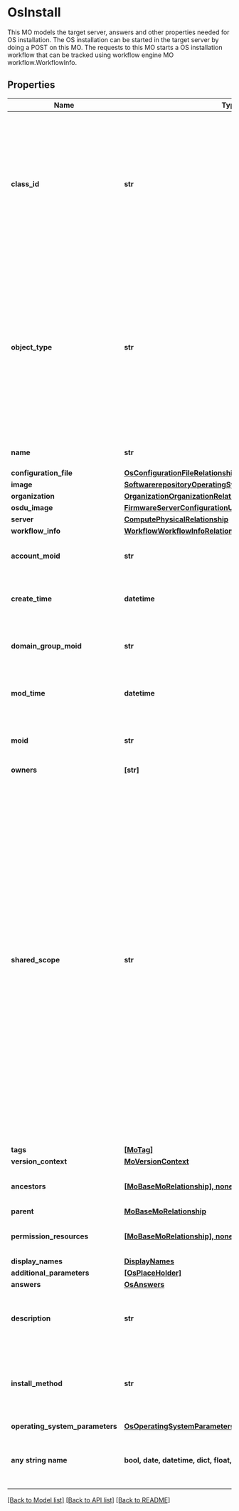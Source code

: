 # OsInstall

This MO models the target server, answers and other properties needed for OS installation. The OS installation can be started in the target server by doing a POST on this MO. The requests to this MO starts a OS installation workflow that can be tracked using workflow engine MO workflow.WorkflowInfo.
## Properties
Name | Type | Description | Notes
------------ | ------------- | ------------- | -------------
**class_id** | **str** | The concrete type of this complex type. Its value must be the same as the &#39;objectType&#39; property. The OpenAPI document references this property as a discriminator value. | [readonly] 
**object_type** | **str** | The fully-qualified type of this managed object, i.e. the class name. This property is optional. The ObjectType is implied from the URL path. If specified, the value of objectType must match the class name specified in the URL path. | [readonly] 
**name** | **str** | The name of the OS install configuration. | [optional] 
**configuration_file** | [**OsConfigurationFileRelationship**](OsConfigurationFileRelationship.md) |  | [optional] 
**image** | [**SoftwarerepositoryOperatingSystemFileRelationship**](SoftwarerepositoryOperatingSystemFileRelationship.md) |  | [optional] 
**organization** | [**OrganizationOrganizationRelationship**](OrganizationOrganizationRelationship.md) |  | [optional] 
**osdu_image** | [**FirmwareServerConfigurationUtilityDistributableRelationship**](FirmwareServerConfigurationUtilityDistributableRelationship.md) |  | [optional] 
**server** | [**ComputePhysicalRelationship**](ComputePhysicalRelationship.md) |  | [optional] 
**workflow_info** | [**WorkflowWorkflowInfoRelationship**](WorkflowWorkflowInfoRelationship.md) |  | [optional] 
**account_moid** | **str** | The Account ID for this managed object. | [optional] [readonly] 
**create_time** | **datetime** | The time when this managed object was created. | [optional] [readonly] 
**domain_group_moid** | **str** | The DomainGroup ID for this managed object. | [optional] [readonly] 
**mod_time** | **datetime** | The time when this managed object was last modified. | [optional] [readonly] 
**moid** | **str** | The unique identifier of this Managed Object instance. | [optional] 
**owners** | **[str]** |  | [optional] 
**shared_scope** | **str** | Intersight provides pre-built workflows, tasks and policies to end users through global catalogs. Objects that are made available through global catalogs are said to have a &#39;shared&#39; ownership. Shared objects are either made globally available to all end users or restricted to end users based on their license entitlement. Users can use this property to differentiate the scope (global or a specific license tier) to which a shared MO belongs. | [optional] [readonly] 
**tags** | [**[MoTag]**](MoTag.md) |  | [optional] 
**version_context** | [**MoVersionContext**](MoVersionContext.md) |  | [optional] 
**ancestors** | [**[MoBaseMoRelationship], none_type**](MoBaseMoRelationship.md) | An array of relationships to moBaseMo resources. | [optional] [readonly] 
**parent** | [**MoBaseMoRelationship**](MoBaseMoRelationship.md) |  | [optional] 
**permission_resources** | [**[MoBaseMoRelationship], none_type**](MoBaseMoRelationship.md) | An array of relationships to moBaseMo resources. | [optional] [readonly] 
**display_names** | [**DisplayNames**](DisplayNames.md) |  | [optional] 
**additional_parameters** | [**[OsPlaceHolder]**](OsPlaceHolder.md) |  | [optional] 
**answers** | [**OsAnswers**](OsAnswers.md) |  | [optional] 
**description** | **str** | User provided description about the OS install configuration. | [optional] 
**install_method** | **str** | The install method to be used for OS installation - vMedia, iPXE.  Only vMedia is supported as of now. | [optional]  if omitted the server will use the default value of "vMedia"
**operating_system_parameters** | [**OsOperatingSystemParameters**](OsOperatingSystemParameters.md) |  | [optional] 
**any string name** | **bool, date, datetime, dict, float, int, list, str, none_type** | any string name can be used but the value must be the correct type | [optional]

[[Back to Model list]](../README.md#documentation-for-models) [[Back to API list]](../README.md#documentation-for-api-endpoints) [[Back to README]](../README.md)


